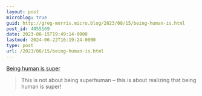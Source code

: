 ```yaml
---
layout: post
microblog: true
guid: http://greg-morris.micro.blog/2023/08/15/being-human-is.html
post_id: 4055169
date: 2023-08-15T19:49:14-0000
lastmod: 2024-06-22T16:19:24-0000
type: post
url: /2023/08/15/being-human-is.html
---
```

[Being human is super](https://youtube.com/watch?v=_vMTCHRrU7k&feature=share)

> This is not about being superhuman – this is about realizing that being human is super!
